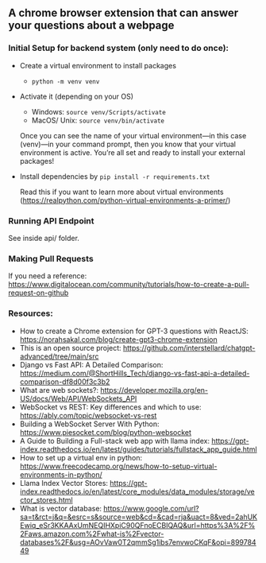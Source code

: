 ## A chrome browser extension that can answer your questions about a webpage

### Initial Setup for backend system (only need to do once):

-   Create a virtual environment to install packages

    -   `python -m venv venv`

-   Activate it (depending on your OS)

    -   Windows: `source venv/Scripts/activate`
    -   MacOS/ Unix: `source venv/bin/activate`

    Once you can see the name of your virtual environment—in this case (venv)—in your command prompt, then you know that your virtual environment is active. You’re all set and ready to install your external packages!

-   Install dependencies by `pip install -r requirements.txt`

    Read this if you want to learn more about virtual environments (https://realpython.com/python-virtual-environments-a-primer/)

### Running API Endpoint

See inside api/ folder.

### Making Pull Requests

If you need a reference: https://www.digitalocean.com/community/tutorials/how-to-create-a-pull-request-on-github

### Resources:

-   How to create a Chrome extension for GPT-3 questions with ReactJS: https://norahsakal.com/blog/create-gpt3-chrome-extension
-   This is an open source project: https://github.com/interstellard/chatgpt-advanced/tree/main/src
-   Django vs Fast API: A Detailed Comparison: https://medium.com/@ShortHills_Tech/django-vs-fast-api-a-detailed-comparison-df8d00f3c3b2
-   What are web sockets?: https://developer.mozilla.org/en-US/docs/Web/API/WebSockets_API
-   WebSocket vs REST: Key differences and which to use: https://ably.com/topic/websocket-vs-rest
-   Building a WebSocket Server With Python: https://www.piesocket.com/blog/python-websocket
-   A Guide to Building a Full-stack web app with llama index: https://gpt-index.readthedocs.io/en/latest/guides/tutorials/fullstack_app_guide.html
-   How to set up a virtual env in python: https://www.freecodecamp.org/news/how-to-setup-virtual-environments-in-python/
-   Llama Index Vector Stores: https://gpt-index.readthedocs.io/en/latest/core_modules/data_modules/storage/vector_stores.html
-   What is vector database: https://www.google.com/url?sa=t&rct=j&q=&esrc=s&source=web&cd=&cad=rja&uact=8&ved=2ahUKEwiq_eSr3KKAAxUmNEQIHXpiC90QFnoECBIQAQ&url=https%3A%2F%2Faws.amazon.com%2Fwhat-is%2Fvector-databases%2F&usg=AOvVaw0T2qmmSg1ibs7envwoCKqF&opi=89978449
